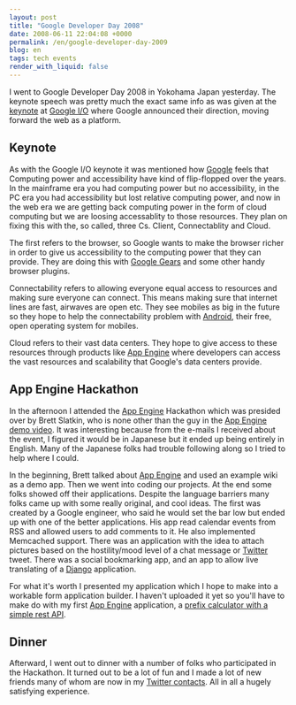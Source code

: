 ```yaml
---
layout: post
title: "Google Developer Day 2008"
date: 2008-06-11 22:04:08 +0000
permalink: /en/google-developer-day-2009
blog: en
tags: tech events
render_with_liquid: false
---
```


I went to Google Developer Day 2008 in Yokohama Japan yesterday. The keynote
speech was pretty much the exact same info as was given at the
[keynote](http://jp.youtube.com/watch?v=vk1HvP7NO5w) at [Google
I/O](http://code.google.com/events/io/) where Google announced their direction,
moving forward the web as a platform.

## Keynote

As with the Google I/O keynote it was mentioned how
[Google](http://www.google.com/) feels that Computing power and accessibility
have kind of flip-flopped over the years. In the mainframe era you had computing
power but no accessibility, in the PC era you had accessibility but lost
relative computing power, and now in the web era we are getting back computing
power in the form of cloud computing but we are loosing accessablity to those
resources. They plan on fixing this with the, so called, three Cs. Client,
Connectablity and Cloud.

The first refers to the browser, so Google wants to
make the browser richer in order to give us accessibility to the computing power
that they can provide. They are doing this with [Google
Gears](http://code.google.com/apis/gears/) and some other handy browser plugins.

Connectability refers to allowing everyone equal access to resources and making
sure everyone can connect. This means making sure that internet lines are fast,
airwaves are open etc. They see mobiles as big in the future so they hope to
help the connectability problem with [Android](http://code.google.com/android/),
their free, open operating system for mobiles.

Cloud refers to their vast data centers. They hope to give access to these
resources through products like [App Engine](http://code.google.com/appengine/)
where developers can access the vast resources and scalability that
Google's data centers provide.

## App Engine Hackathon

In the afternoon I attended the [App Engine](http://code.google.com/appengine/)
Hackathon which was presided over by Brett Slatkin, who is none other than the
guy in the [App Engine demo video](http://www.youtube.com/watch?v=bfgO-LXGpTM).
It was interesting because from the e-mails I received about the event, I
figured it would be in Japanese but it ended up being entirely in English. Many
of the Japanese folks had trouble following along so I tried to help where I
could.

In the beginning, Brett talked about [App
Engine](http://code.google.com/appengine/) and used an example wiki as a demo
app. Then we went into coding our projects. At the end some folks showed off
their applications. Despite the language barriers many folks came up with some
really original, and cool ideas. The first was created by a Google engineer, who
said he would set the bar low but ended up with one of the better applications.
His app read calendar events from RSS and allowed users to add comments to it.
He also implemented Memcached support. There was an application with the idea to
attach pictures based on the hostility/mood level of a chat message or
[Twitter](http://www.twitter.com/) tweet. There was a social bookmarking app,
and an app to allow live translating of a
[Django](http://www.djangoproject.com/) application.

For what it's worth I presented my application which I hope to make into a
workable form application builder. I haven't uploaded it yet so you'll have to
make do with my first [App Engine](http://code.google.com/appengine/)
application, a [prefix calculator with a simple rest
API](http://prefix-calc.appspot.com/).

## Dinner

Afterward, I went out to dinner with a number of folks who participated in the
Hackathon. It turned out to be a lot of fun and I made a lot of new friends many
of whom are now in my [Twitter contacts](http://twitter.com/IanMLewis/friends).
All in all a hugely satisfying experience.

